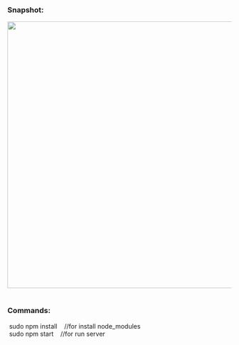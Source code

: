 <h3>Snapshot:</h3>
<div align="center">
	<img src="https://user-images.githubusercontent.com/38814709/50837475-884b8080-137d-11e9-9252-8816dc75ca48.png" width="700" height="600">
</div>
<br>
<h3>Commands:</h3>
	&nbsp;<span>sudo npm install &nbsp;&nbsp;&nbsp;//for install node_modules</span>
	<br/>
	&nbsp;<span>sudo npm start &nbsp;&nbsp;&nbsp;//for run server</span>




